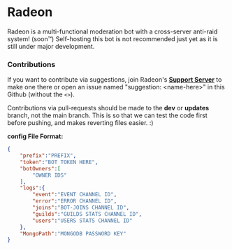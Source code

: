 # Radeon
Radeon is a multi-functional moderation bot with a cross-server anti-raid system! (soon™️) Self-hosting this bot is not recommended just yet as it is still under major development.

### Contributions
If you want to contribute via suggestions, join Radeon's [**Support Server**](https://discord.gg/xcZwGhSy4G) to make one there or open an issue named "suggestion: \<name-here>" in this Github (without the `<>`).

Contributions via pull-requests should be made to the **dev** or **updates** branch, not the main branch. This is so that we can test the code first before pushing, and makes reverting files easier. :)

**config File Format:**
```json
{
    "prefix":"PREFIX",
    "token":"BOT TOKEN HERE",
    "botOwners":[
        "OWNER IDS"
    ],
    "logs":{
        "event":"EVENT CHANNEL ID",
        "error":"ERROR CHANNEL ID",
        "joins":"BOT-JOINS CHANNEL ID",
        "guilds":"GUILDS STATS CHANNEL ID",
        "users":"USERS STATS CHANNEL ID"
    },
    "MongoPath":"MONGODB PASSWORD KEY"
}
```
